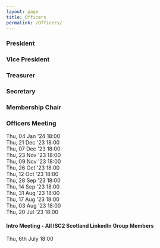 ```yaml
---
layout: page
title: Officers
permalink: /Officers/
---
```


### President 

### Vice President  

### Treasurer  

### Secretary  

### Membership Chair  


### Officers Meeting 
Thu, 04 Jan '24 18:00  
Thu, 21 Dec '23 18:00  
Thu, 07 Dec '23 18:00  
Thu, 23 Nov '23 18:00  
Thu, 09 Nov '23 18:00  
Thu, 26 Oct '23 18:00  
Thu, 12 Oct '23 18:00  
Thu, 28 Sep '23 18:00  
Thu, 14 Sep '23 18:00  
Thu, 31 Aug '23 18:00  
Thu, 17 Aug '23 18:00  
Thu, 03 Aug '23 18:00  
Thu, 20 Jul '23 18:00  


#### Intro Meeting  - All ISC2 Scotland LinkedIn Group Members  
Thu, 6th July 18:00  
